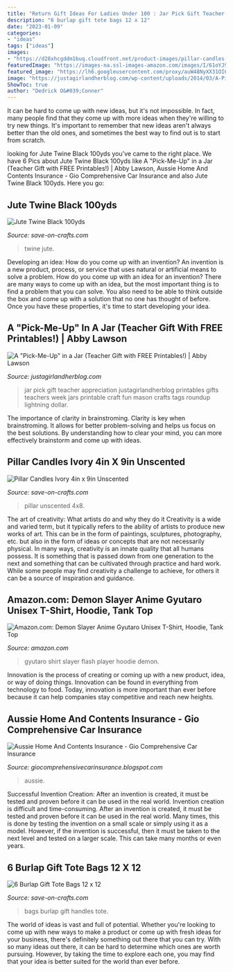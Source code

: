 ```yaml
---
title: "Return Gift Ideas For Ladies Under 100 : Jar Pick Gift Teacher Appreciation Justagirlandherblog Printables Gifts Teachers Week Jars Printable Craft Fun Mason Crafts Tags Roundup Lightning Dollar"
description: "6 burlap gift tote bags 12 x 12"
date: "2023-01-09"
categories:
- "ideas"
tags: ["ideas"]
images:
- "https://d28xhcgddm1buq.cloudfront.net/product-images/pillar-candles-4x8-ivory-unscented-cotton-wicks-9.jpg"
featuredImage: "https://images-na.ssl-images-amazon.com/images/I/61oYJ9wVYtL._AC_UL1500_.jpg"
featured_image: "https://lh6.googleusercontent.com/proxy/auW48NyXX31OI64mgunZKKugt2-6-ElclZ4KvZEE9M5DPYKTWDK1i4OQ0X38gubp2XQgwcfDDqEJ6rbJkZL4aAO6dKptDoZry1L4nLzwAr0gcg=w1200-h630-p-k-no-nu"
image: "https://justagirlandherblog.com/wp-content/uploads/2014/03/A-Pick-Me-Up-in-a-Jar.jpg"
ShowToc: true
author: "Dedrick O&#039;Conner"
---
```



It can be hard to come up with new ideas, but it's not impossible. In fact, many people find that they come up with more ideas when they're willing to try new things. It's important to remember that new ideas aren't always better than the old ones, and sometimes the best way to find out is to start from scratch.

	

		
looking for Jute Twine Black 100yds you've came to the right place. We have 6 Pics about Jute Twine Black 100yds like A &quot;Pick-Me-Up&quot; in a Jar (Teacher Gift with FREE Printables!) | Abby Lawson, Aussie Home And Contents Insurance - Gio Comprehensive Car Insurance and also Jute Twine Black 100yds. Here you go:
		
    
## Jute Twine Black 100yds

<img loading=lazy src="https://d28xhcgddm1buq.cloudfront.net/product-images/black-jute-twine-100-yds-3.jpg" onerror="this.onerror=null;this.src='https://tse3.mm.bing.net/th?id=OIP.D-MMILuv_lfJd6QAe5auogAAAA&amp;pid=15.1';" alt="Jute Twine Black 100yds">

_Source: save-on-crafts.com_

>twine jute. 

	

Developing an idea: How do you come up with an invention?
An invention is a new product, process, or service that uses natural or artificial means to solve a problem. How do you come up with an idea for an invention? There are many ways to come up with an idea, but the most important thing is to find a problem that you can solve. You also need to be able to think outside the box and come up with a solution that no one has thought of before. Once you have these properties, it's time to start developing your idea.

    
## A &quot;Pick-Me-Up&quot; In A Jar (Teacher Gift With FREE Printables!) | Abby Lawson

<img loading=lazy src="https://justagirlandherblog.com/wp-content/uploads/2014/03/A-Pick-Me-Up-in-a-Jar.jpg" onerror="this.onerror=null;this.src='https://tse2.mm.bing.net/th?id=OIP.fBukzJtTnO8mGd8-W2wTXwHaLH&amp;pid=15.1';" alt="A &quot;Pick-Me-Up&quot; in a Jar (Teacher Gift with FREE Printables!) | Abby Lawson">

_Source: justagirlandherblog.com_

>jar pick gift teacher appreciation justagirlandherblog printables gifts teachers week jars printable craft fun mason crafts tags roundup lightning dollar. 

	

The importance of clarity in brainstroming.
Clarity is key when brainstroming. It allows for better problem-solving and helps us focus on the best solutions. By understanding how to clear your mind, you can more effectively brainstorm and come up with ideas.

    
## Pillar Candles Ivory 4in X 9in Unscented

<img loading=lazy src="https://d28xhcgddm1buq.cloudfront.net/product-images/pillar-candles-4x8-ivory-unscented-cotton-wicks-9.jpg" onerror="this.onerror=null;this.src='https://tse4.mm.bing.net/th?id=OIP.FlDa4AaS5uga0xvGKwnZ1QDMEx&amp;pid=15.1';" alt="Pillar Candles Ivory 4in x 9in Unscented">

_Source: save-on-crafts.com_

>pillar unscented 4x8. 

	

The art of creativity: What artists do and why they do it
Creativity is a wide and varied term, but it typically refers to the ability of artists to produce new works of art. This can be in the form of paintings, sculptures, photography, etc. but also in the form of ideas or concepts that are not necessarily physical. In many ways, creativity is an innate quality that all humans possess. It is something that is passed down from one generation to the next and something that can be cultivated through practice and hard work. While some people may find creativity a challenge to achieve, for others it can be a source of inspiration and guidance.

    
## Amazon.com: Demon Slayer Anime Gyutaro Unisex T-Shirt, Hoodie, Tank Top

<img loading=lazy src="https://images-na.ssl-images-amazon.com/images/I/61oYJ9wVYtL._AC_UL1500_.jpg" onerror="this.onerror=null;this.src='https://tse4.mm.bing.net/th?id=OIP.n-aggu0luYBdeEewciBBggHaGr&amp;pid=15.1';" alt="Amazon.com: Demon Slayer Anime Gyutaro Unisex T-Shirt, Hoodie, Tank Top">

_Source: amazon.com_

>gyutaro shirt slayer flash player hoodie demon. 

	

Innovation is the process of creating or coming up with a new product, idea, or way of doing things. Innovation can be found in everything from technology to food. Today, innovation is more important than ever before because it can help companies stay competitive and reach new heights.

    
## Aussie Home And Contents Insurance - Gio Comprehensive Car Insurance

<img loading=lazy src="https://lh6.googleusercontent.com/proxy/auW48NyXX31OI64mgunZKKugt2-6-ElclZ4KvZEE9M5DPYKTWDK1i4OQ0X38gubp2XQgwcfDDqEJ6rbJkZL4aAO6dKptDoZry1L4nLzwAr0gcg=w1200-h630-p-k-no-nu" onerror="this.onerror=null;this.src='https://tse3.mm.bing.net/th?id=OIP.lqVLYVs5p0-tj7ZdnVRhrQHaCV&amp;pid=15.1';" alt="Aussie Home And Contents Insurance - Gio Comprehensive Car Insurance">

_Source: giocomprehensivecarinsurance.blogspot.com_

>aussie. 

	

Successful Invention Creation: After an invention is created, it must be tested and proven before it can be used in the real world.
Invention creation is difficult and time-consuming. After an invention is created, it must be tested and proven before it can be used in the real world. Many times, this is done by testing the invention on a small scale or simply using it as a model. However, if the invention is successful, then it must be taken to the next level and tested on a larger scale. This can take many months or even years.

    
## 6 Burlap Gift Tote Bags 12 X 12

<img loading=lazy src="https://d28xhcgddm1buq.cloudfront.net/product-images/burlap-bags-with-handles-12x12-6-bags-3.jpg" onerror="this.onerror=null;this.src='https://tse1.mm.bing.net/th?id=OIP.u6l-5QK45KQYfSMhp3n6GAHaKz&amp;pid=15.1';" alt="6 Burlap Gift Tote Bags 12 x 12">

_Source: save-on-crafts.com_

>bags burlap gift handles tote. 

	

The world of ideas is vast and full of potential. Whether you're looking to come up with new ways to make a product or come up with fresh ideas for your business, there's definitely something out there that you can try. With so many ideas out there, it can be hard to determine which ones are worth pursuing. However, by taking the time to explore each one, you may find that your idea is better suited for the world than ever before.

